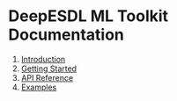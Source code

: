 # DeepESDL ML Toolkit Documentation

1. [Introduction](introduction.md)    
2. [Getting Started](getting-started.md)    
3. [API Reference](api-reference.md)    
4. [Examples](examples.md)    
